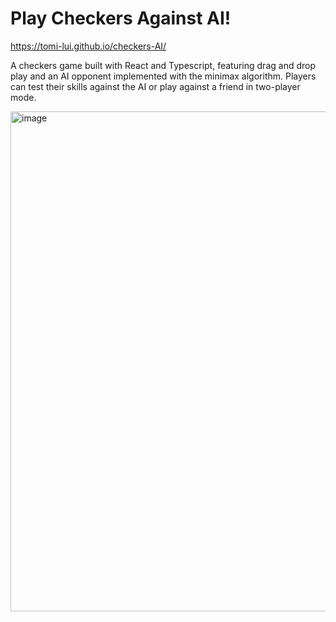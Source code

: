 # Play Checkers Against AI!
https://tomi-lui.github.io/checkers-AI/

A checkers game built with React and Typescript, featuring drag and drop play and an AI opponent implemented with the minimax algorithm. Players can test their skills against the AI or play against a friend in two-player mode.

<img width="800" alt="image" src="https://user-images.githubusercontent.com/64671485/209217543-dc25c43b-aed4-4484-b82d-15861662a897.png">


